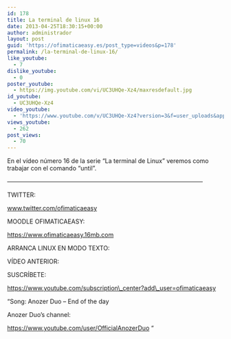 ```yaml
---
id: 178
title: La terminal de linux 16
date: 2013-04-25T18:30:15+00:00
author: administrador
layout: post
guid: 'https://ofimaticaeasy.es/post_type=videos&p=178'
permalink: /la-terminal-de-linux-16/
like_youtube:
  - 7
dislike_youtube:
  - 0
poster_youtube:
  - https://img.youtube.com/vi/UC3UHQe-Xz4/maxresdefault.jpg
id_youtube:
  - UC3UHQe-Xz4
video_youtube:
  - 'https://www.youtube.com/v/UC3UHQe-Xz4?version=3&f=user_uploads&app=youtube_gdata'
views_youtube:
  - 262
post_views:
  - 70
---
```

En el vídeo número 16 de la serie &#8220;La terminal de Linux&#8221; veremos como trabajar con el comando &#8220;until&#8221;.

&#8212;&#8212;&#8212;&#8212;&#8212;&#8212;&#8212;&#8212;&#8212;&#8212;&#8212;&#8212;&#8212;&#8212;&#8212;&#8212;&#8212;&#8212;&#8212;&#8212;&#8212;&#8212;&#8212;&#8212;&#8212;&#8212;&#8212;&#8212;&#8212;&#8212;&#8212;&#8212;&#8211;

TWITTER:
  
www.twitter.com/ofimaticaeasy

MOODLE OFIMATICAEASY:

https://www.ofimaticaeasy.16mb.com

ARRANCA LINUX EN MODO TEXTO:



VÍDEO ANTERIOR:



SUSCRÍBETE:

https://www.youtube.com/subscription\_center?add\_user=ofimaticaeasy

&#8220;Song: Anozer Duo &#8211; End of the day
  
Anozer Duo&#8217;s channel:
  
https://www.youtube.com/user/OfficialAnozerDuo &#8220;